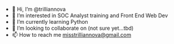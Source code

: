 - 👋 Hi, I’m @trilliannova
- 👀 I’m interested in SOC Analyst training and Front End Web Dev
- 🌱 I’m currently learning Python
- 💞️ I’m looking to collaborate on (not sure yet...tbd)
- 📫 How to reach me misstrilliannova@gmail.com

<!---
trilliannova/trilliannova is a ✨ special ✨ repository because its `README.md` (this file) appears on your GitHub profile.
You can click the Preview link to take a look at your changes.
--->
